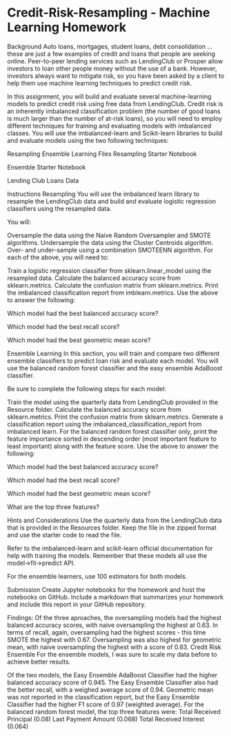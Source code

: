 # Credit-Risk-Resampling - Machine Learning Homework

Background
Auto loans, mortgages, student loans, debt consolidation ... these are just a few examples of credit and loans that people are seeking online. Peer-to-peer lending services such as LendingClub or Prosper allow investors to loan other people money without the use of a bank. However, investors always want to mitigate risk, so you have been asked by a client to help them use machine learning techniques to predict credit risk.

In this assignment, you will build and evaluate several machine-learning models to predict credit risk using free data from LendingClub. Credit risk is an inherently imbalanced classification problem (the number of good loans is much larger than the number of at-risk loans), so you will need to employ different techniques for training and evaluating models with imbalanced classes. You will use the imbalanced-learn and Scikit-learn libraries to build and evaluate models using the two following techniques:

Resampling
Ensemble Learning
Files
Resampling Starter Notebook

Ensemble Starter Notebook

Lending Club Loans Data

Instructions
Resampling
You will use the imbalanced learn library to resample the LendingClub data and build and evaluate logistic regression classifiers using the resampled data.

You will:

Oversample the data using the Naive Random Oversampler and SMOTE algorithms.
Undersample the data using the Cluster Centroids algorithm.
Over- and under-sample using a combination SMOTEENN algorithm.
For each of the above, you will need to:

Train a logistic regression classifier from sklearn.linear_model using the resampled data.
Calculate the balanced accuracy score from sklearn.metrics.
Calculate the confusion matrix from sklearn.metrics.
Print the imbalanced classification report from imblearn.metrics.
Use the above to answer the following:

Which model had the best balanced accuracy score?

Which model had the best recall score?

Which model had the best geometric mean score?

Ensemble Learning
In this section, you will train and compare two different ensemble classifiers to predict loan risk and evaluate each model. You will use the balanced random forest classifier and the easy ensemble AdaBoost classifier.

Be sure to complete the following steps for each model:

Train the model using the quarterly data from LendingClub provided in the Resource folder.
Calculate the balanced accuracy score from sklearn.metrics.
Print the confusion matrix from sklearn.metrics.
Generate a classification report using the imbalanced_classification_report from imbalanced learn.
For the balanced random forest classifier only, print the feature importance sorted in descending order (most important feature to least important) along with the feature score.
Use the above to answer the following:

Which model had the best balanced accuracy score?

Which model had the best recall score?

Which model had the best geometric mean score?

What are the top three features?

Hints and Considerations
Use the quarterly data from the LendingClub data that is provided in the Resources folder. Keep the file in the zipped format and use the starter code to read the file.

Refer to the imbalanced-learn and scikit-learn official documentation for help with training the models. Remember that these models all use the model->fit->predict API.

For the ensemble learners, use 100 estimators for both models.

Submission
Create Jupyter notebooks for the homework and host the notebooks on GitHub.
Include a markdown that summarizes your homework and include this report in your GitHub repository.

Findings: Of the three aproaches, the oversampling models had the highest balanced accuracy scores, with naive oversampling the highest at 0.63.
In terms of recall, again, oversampling had the highest scores - this time SMOTE the highest with 0.67.
Oversampling was also highest for geometric mean, with naive oversampling the highest with a score of 0.63.
Credit Risk Ensemble
For the ensemble models, I was sure to scale my data before to achieve better results.

Of the two models, the Easy Ensemble AdaBoost Classifier had the higher balanced accuracy score of 0.945.
The Easy Ensemble Classifier also had the better recall, with a weighed average score of 0.94.
Geometric mean was not reported in the classification report, but the Easy Ensemble Classifier had the higher F1 score of 0.97 (weighted average).
For the balanced random forest model, the top three features were:
Total Received Principal (0.08)
Last Payment Amount (0.068)
Total Received Interest (0.064)
